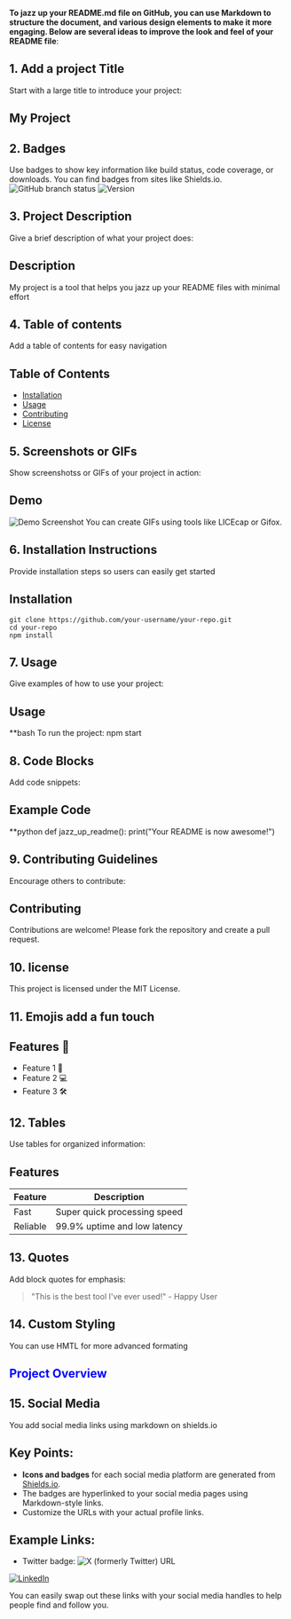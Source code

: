 
**To jazz up your README.md file on GitHub, you can use Markdown to structure the document, and various design elements to make it more engaging. Below are several ideas to improve the look and feel of your README file**:

## 1. Add a project Title

Start with a large title to introduce your project:
## My Project

## 2. Badges

Use badges to show key information like build status, code coverage, or downloads. You can find badges from sites like Shields.io.
![GitHub branch status](https://img.shields.io/github/checks-status/ifiok-akpan/jazz_up_readme/main)
![Version](https://img.shields.io/badge/version-1.0.0-blue)

## 3. Project Description

Give a brief description of what your project does:

## Description
My project is a tool that helps you jazz up your README files with minimal  	effort

## 4. Table of contents

Add a table of contents for easy navigation
## Table of Contents
- [Installation](#installation)
- [Usage](#usage)
- [Contributing](#contributing)
- [License](#license)

## 5. Screenshots or GIFs

Show screenshotss or GIFs of your project in action:
## Demo
![Demo Screenshot](https://link-to-your-screenshot.com/screenshot.png)
You can create GIFs using tools like LICEcap or Gifox.

## 6. Installation Instructions

Provide installation steps so users can easily get started
## Installation
	git clone https://github.com/your-username/your-repo.git
	cd your-repo
	npm install

## 7. Usage
Give examples of how to use your project:
## Usage
**bash
To run the project:
npm start

## 8. Code Blocks
Add code snippets:
## Example Code
**python
def jazz_up_readme():
print("Your README is now awesome!")

## 9. Contributing Guidelines
Encourage others to contribute:
## Contributing
Contributions are welcome! Please fork the repository and create a pull request.

## 10. license

This project is licensed under the MIT License.

## 11. Emojis add a fun touch

## Features 🚀
- Feature 1 🎉
- Feature 2 💻
- Feature 3 🛠

## 12. Tables

Use tables for organized information:
## Features
| Feature       | Description                         |
| ------------- | ----------------------------------- |
| Fast          | Super quick processing speed        |
| Reliable      | 99.9% uptime and low latency        |

## 13. Quotes

Add block quotes for emphasis:
> "This is the best tool I've ever used!" - Happy User

## 14. Custom Styling

You can use HMTL for more advanced formating
<h2 style="color:blue">Project Overview</h2>

## 15. Social Media

You add social media links using markdown on shields.io

## Key Points:
- **Icons and badges** for each social media platform are generated from [Shields.io](https://shields.io/).
- The badges are hyperlinked to your social media pages using Markdown-style links.
- Customize the URLs with your actual profile links.

## Example Links:
- Twitter badge:
![X (formerly Twitter) URL](https://img.shields.io/twitter/url?url=https%3A%2F%2Fx.com%2Fiameseme)

[![LinkedIn](https://img.shields.io/badge/LinkedIn-YourProfile-blue?logo=linkedin)](https://www.linkedin.com/in/ifiok-akpan-360b69166/)

You can easily swap out these links with your social media handles to help people find and follow you.

